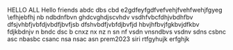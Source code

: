 HELLO ALL 
Hello friends 
abdc dbs cbd
e2gdfeyfgdfvefvehjfvehfwehjfgyeg
\efhjebfhj
nb ndbdnfbvn
ghdcvghdjscvhdv vsdhfvbcfdhjvbdhfbv
dfsjvhbfjvbfdjvbdfjbvfjsb
dfshvbdfjvbfdjbvfjd
hbvjhfbvjfgkbvjdfkbv fdjkbdnjv n
bndc dsc b 
cnxz nx nz
n sn
nf vsdn vnsndbvs
vsdnv sdns 
csbnc asc nbasbc
csanc nsa
nsac asn
prem2023
siri
rtfgyhujk
erfghjk
